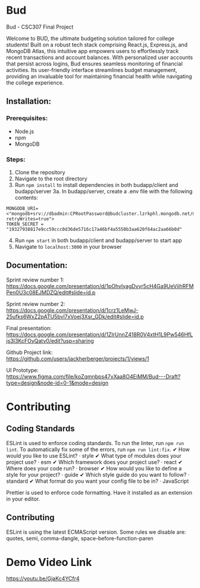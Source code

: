 # Bud

Bud - CSC307 Final Project

Welcome to BUD, the ultimate budgeting solution tailored for college students! Built on a robust tech stack comprising React.js, Express.js, and MongoDB Atlas, this intuitive app empowers users to effortlessly track recent transactions and account balances. With personalized user accounts that persist across logins, Bud ensures seamless monitoring of financial activities. Its user-friendly interface streamlines budget management, providing an invaluable tool for maintaining financial health while navigating the college experience.  

## Installation:
### Prerequisites:
- Node.js
- npm
- MongoDB 

### Steps:
1. Clone the repository
2. Navigate to the root directory
3. Run `npm install` to install dependencies in both budapp/client and budapp/server
3a. In budapp/server, create a .env file with the following contents:
```
MONGODB_URI=<"mongodb+srv://dbadmin:CPRootPassword@budcluster.lzrkphl.mongodb.net/mongo?retryWrites=true">
TOKEN_SECRET = "19327938817e9cc59ccc0d36de5716c17a46bf4a5550b3aa620f64ac2aa66b0d"
```

4. Run `npm start` in both budapp/client and budapp/server to start app
5. Navigate to `localhost:3000` in your browser

## Documentation:  
  
Sprint review number 1:  
https://docs.google.com/presentation/d/1pOhvlyagDvyr5cH4Ga9UeViihRFMPen0U3c08EJMDZQ/edit#slide=id.p  

Sprint review number 2:  
https://docs.google.com/presentation/d/1crz1LeMwJ-25ufks6WxZ2pATU5bvl7xVoej3Xsr_GDk/edit#slide=id.p  

Final presentation:  
https://docs.google.com/presentation/d/1ZlrUnnZ418R0V4xtH1L9Pw546HfLjs3I3KcFOyQatv0/edit?usp=sharing  

Github Project link:  
https://github.com/users/jackherberger/projects/1/views/1  

UI Prototype:  
https://www.figma.com/file/koZqmnbps47vXaa8O4EiMM/Bud---Draft?type=design&node-id=0-1&mode=design  


# Contributing

## Coding Standards

ESLint is used to enforce coding standards. To run the linter, run `npm run lint`. To automatically fix some of the errors, run `npm run lint:fix`.
✔ How would you like to use ESLint? · style
✔ What type of modules does your project use? · esm
✔ Which framework does your project use? · react
✔ Where does your code run? · browser
✔ How would you like to define a style for your project? · guide
✔ Which style guide do you want to follow? · standard
✔ What format do you want your config file to be in? · JavaScript

Prettier is used to enforce code formatting. Have it installed as an extension in your editor.

## Contributing

ESLint is using the latest ECMAScript version.
Some rules we disable are: quotes, semi, comma-dangle, space-before-function-paren

# Demo Video Link
https://youtu.be/GjaKc4YCfr4
